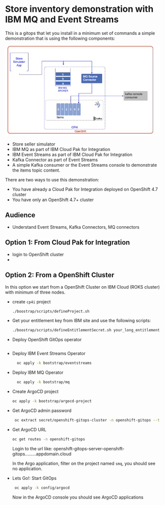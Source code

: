 # Store inventory demonstration with IBM MQ and Event Streams

This is a gitops that let you install in a minimum set of commands a simple demonstration
that is using the following components:

![](docs/es-mq-demo.png)

* Store seller simulator
* IBM MQ as part of IBM Cloud Pak for Integration
* IBM Event Streams as part of IBM Cloud Pak for Integration
* Kafka Connector as part of Event Streams
* A simple Kafka consumer or the Event Streams console to demonstrate the items topic content.


There are two ways to use this demonstration:

* You have already a Cloud Pak for Integration deployed on OpenShift 4.7 cluster
* You have only an OpenShift 4.7+ cluster


## Audience

* Understand Event Streams, Kafka Connectors, MQ connectors

## Option 1: From Cloud Pak for Integration

* login to OpenShift cluster
* 


## Option 2: From a OpenShift Cluster

In this option we start from a OpenShift Cluster on IBM Cloud (ROKS cluster) with minimum of three nodes.

* create `cp4i` project

  ```sh
  ./boostrap/scripts/defineProject.sh
  ```

* Get your entitlement key from IBM site and use the following scripts: 

  ```sh
  ./boostrap/scripts/defineEntitlementSecret.sh your_long_entitlement_key 
  ```

* Deploy OpenShift GitOps operator

  ```sh
  ```

* Deploy IBM Event Streams Operator

  ```sh
    oc apply -k bootstrap/eventstreams
  ```

* Deploy IBM MQ Operator

  ```sh
    oc apply -k bootstrap/mq
  ```

* Create ArgoCD project

  ```sh
  oc apply -k bootstrap/argocd-project
  ```

* Get ArgoCD admin password

  ```sh
   oc extract secret/openshift-gitops-cluster -n openshift-gitops --to=- 
  ```

* Get ArgoCD URL

  ```sh
  oc get routes -n openshift-gitops
  ```

  Login to the url like: openshift-gitops-server-openshift-gitops.........appdomain.cloud 

  In the Argo application, filter on the project named `smq`, you should see no application.

* Lets Go!: Start GitOps

  ```sh
   oc apply -k config/argocd 
  ```

  Now in the ArgoCD console you should see ArgoCD applications